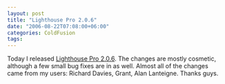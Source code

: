 ```yaml
---
layout: post
title: "Lighthouse Pro 2.0.6"
date: "2006-08-22T07:08:00+06:00"
categories: ColdFusion 
tags: 
---
```


Today I released <a href="http://ray.camdenfamily.com/projects/lhp">Lighthouse Pro 2.0.6</a>. The changes are mostly cosmetic, although a few small bug fixes are in as well. Almost all of the changes came from my users: Richard Davies, Grant, Alan Lanteigne. Thanks guys.